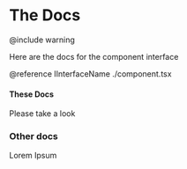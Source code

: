 # The Docs

@include warning

Here are the docs for the component interface

@reference IInterfaceName ./component.tsx

#### These Docs

Please take a look

### Other docs

Lorem Ipsum

